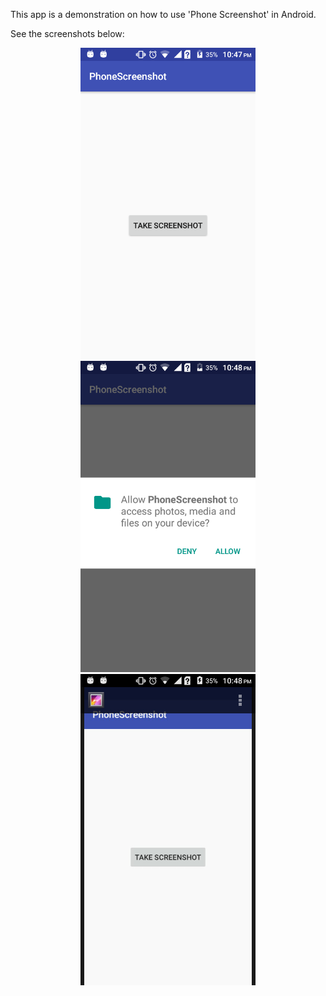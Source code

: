 This app is a demonstration on how to use 'Phone Screenshot' in Android.<br />

See the screenshots below:<br />

<p align="center">
  <img src="https://github.com/CodeSpurt/PhoneScreenshot/blob/master/app/src/main/res/drawable/screenshot_1.png" width="280"/>
  <img src="https://github.com/CodeSpurt/PhoneScreenshot/blob/master/app/src/main/res/drawable/screenshot_2.png" width="280"/>
  <img src="https://github.com/CodeSpurt/PhoneScreenshot/blob/master/app/src/main/res/drawable/screenshot_3.png" width="280"/>
</p>
